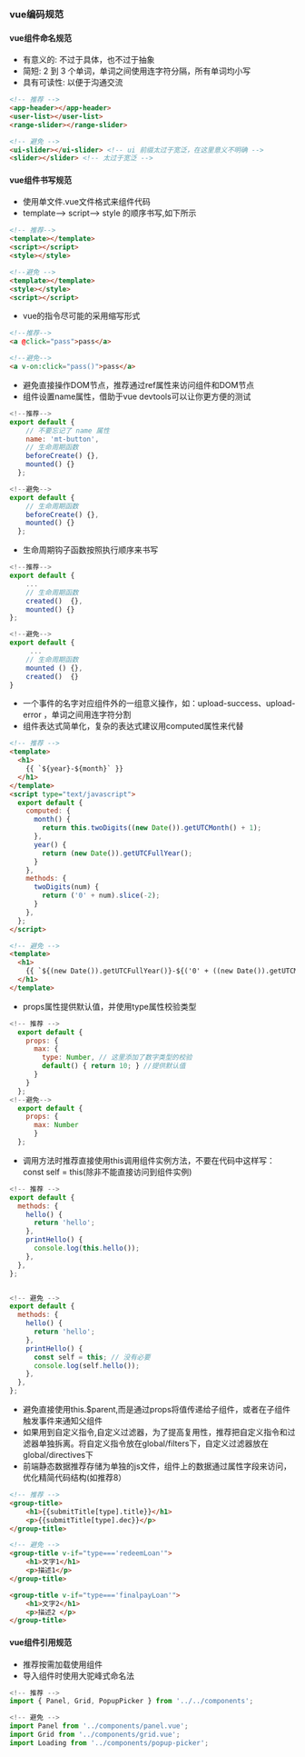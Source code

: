 ###  vue编码规范####  vue组件命名规范*	有意义的: 不过于具体，也不过于抽象*	简短: 2 到 3 个单词，单词之间使用连字符分隔，所有单词均小写*	具有可读性: 以便于沟通交流```html<!-- 推荐 --><app-header></app-header><user-list></user-list><range-slider></range-slider><!-- 避免 --><ui-slider></ui-slider> <!-- ui 前缀太过于宽泛，在这里意义不明确 --><slider></slider> <!-- 太过于宽泛 -->```####  vue组件书写规范* 使用单文件.vue文件格式来组件代码* template--> script--> style 的顺序书写,如下所示```html<!-- 推荐--><template></template><script></script><style></style><!--避免 --><template></template><style></style><script></script>```* vue的指令尽可能的采用缩写形式		```html<!--推荐--><a @click="pass">pass</a><!--避免--><a v-on:click="pass()">pass</a>```*  避免直接操作DOM节点，推荐通过ref属性来访问组件和DOM节点*  组件设置name属性，借助于vue devtools可以让你更方便的测试```js<!--推荐-->export default {    // 不要忘记了 name 属性    name: 'mt-button',    // 生命周期函数    beforeCreate() {},    mounted() {}  };<!--避免-->export default {    // 生命周期函数    beforeCreate() {},    mounted() {}  };```*  生命周期钩子函数按照执行顺序来书写```js<!--推荐-->export default {    ...    // 生命周期函数    created()  {},    mounted() {}};<!--避免-->export default {     ...    // 生命周期函数    mounted () {},    created()  {}}```*  一个事件的名字对应组件外的一组意义操作，如：upload-success、upload-error ，单词之间用连字符分割*  组件表达式简单化，复杂的表达式建议用computed属性来代替```html<!-- 推荐 --><template>  <h1>    {{ `${year}-${month}` }}  </h1></template><script type="text/javascript">  export default {    computed: {      month() {        return this.twoDigits((new Date()).getUTCMonth() + 1);      },      year() {        return (new Date()).getUTCFullYear();      }    },    methods: {      twoDigits(num) {        return ('0' + num).slice(-2);      }    },  };</script><!-- 避免 --><template>  <h1>    {{ `${(new Date()).getUTCFullYear()}-${('0' + ((new Date()).getUTCMonth()+1)).slice(-2)}` }}  </h1></template>```*  props属性提供默认值，并使用type属性校验类型```js<!-- 推荐 -->  export default {    props: {      max: {        type: Number, // 这里添加了数字类型的校验        default() { return 10; } //提供默认值      }    }  };<!--避免-->  export default {    props: {      max: Number      }  };```*  调用方法时推荐直接使用this调用组件实例方法，不要在代码中这样写：const self = this(除非不能直接访问到组件实例)```js<!-- 推荐 -->export default {  methods: {    hello() {      return 'hello';    },    printHello() {      console.log(this.hello());    },  },};<!-- 避免 -->export default {  methods: {    hello() {      return 'hello';    },    printHello() {      const self = this; // 没有必要      console.log(self.hello());    },  },};```*	避免直接使用this.$parent,而是通过props将值传递给子组件，或者在子组件触发事件来通知父组件*	如果用到自定义指令,自定义过滤器，为了提高复用性，推荐把自定义指令和过滤器单独拆离。将自定义指令放在global/filters下，自定义过滤器放在global/directives下*	前端静态数据推荐存储为单独的js文件，组件上的数据通过属性字段来访问，优化精简代码结构(如推荐8）```html<!-- 推荐 --><group-title>    <h1>{{submitTitle[type].title}}</h1>    <p>{{submitTitle[type].dec}}</p></group-title><!-- 避免 --><group-title v-if="type==='redeemLoan'">    <h1>文字1</h1>    <p>描述1</p></group-title><group-title v-if="type==='finalpayLoan'">    <h1>文字2</h1>    <p>描述2 </p></group-title>```####  vue组件引用规范*	推荐按需加载使用组件*	导入组件时使用大驼峰式命名法```js<!-- 推荐 -->	import { Panel, Grid, PopupPicker } from '../../components';<!-- 避免 -->import Panel from '../components/panel.vue';import Grid from '../components/grid.vue';import Loading from '../components/popup-picker';```